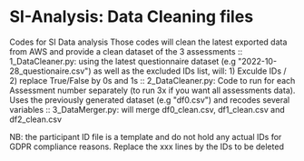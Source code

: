 # SI-Analysis: Data Cleaning files
Codes for SI Data analysis
Those codes will clean the latest exported data from AWS and provide a clean dataset of the 3 assessments
:: 1_DataCleaner.py: using the latest questionnaire dataset (e.g "2022-10-28_questionaire.csv") as well as the excluded IDs list, will: 1) Exculde IDs / 2) replace True/False by 0s and 1s
:: 2_DataCleaner.py: Code to run for each Assessment number separately (to run 3x if you want all assessments data). Uses the previously generated dataset (e.g "df0.csv") and recodes several variables
:: 3_DataMerger.py: will merge df0_clean.csv, df1_clean.csv and df2_clean.csv


NB: the participant ID file is a template and do not hold any actual IDs for GDPR compliance reasons. Replace the xxx lines by the IDs to be deleted
